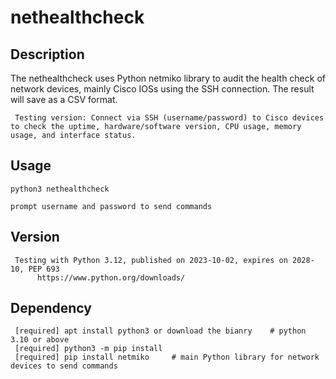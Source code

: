 # nethealthcheck


## Description

The nethealthcheck uses Python netmiko library to audit the health check of network devices, mainly Cisco IOSs using the SSH connection. The result will save as a CSV format.

     Testing version: Connect via SSH (username/password) to Cisco devices to check the uptime, hardware/software version, CPU usage, memory usage, and interface status.

     
## Usage

    python3 nethealthcheck

    prompt username and password to send commands

## Version

     Testing with Python 3.12, published on 2023-10-02, expires on 2028-10, PEP 693
          https://www.python.org/downloads/


## Dependency

     [required] apt install python3 or download the bianry    # python 3.10 or above
     [required] python3 -m pip install        
     [required] pip install netmiko     # main Python library for network devices to send commands
